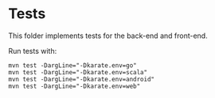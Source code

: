 # Tests

This folder implements tests for the back-end and front-end.

Run tests with:

```
mvn test -DargLine="-Dkarate.env=go"
mvn test -DargLine="-Dkarate.env=scala"
mvn test -DargLine="-Dkarate.env=android"
mvn test -DargLine="-Dkarate.env=web"
```
